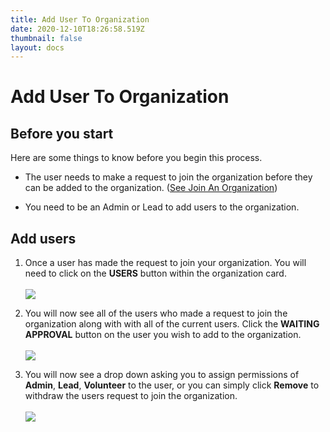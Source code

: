 ```yaml
---
title: Add User To Organization
date: 2020-12-10T18:26:58.519Z
thumbnail: false
layout: docs
---
```

# Add User To Organization

## Before you start

Here are some things to know before you begin this process.

* The user needs to make a request to join the organization before they can be added to the organization. ([See Join An Organization][1])

* You need to be an Admin or Lead to add users to the organization.

[1]: /Organization/add-user-to-organization

## Add users

1. Once a user has made the request to join your organization. You will need to click on the **USERS** button within the organization card.
<br><br>
![](../../images/add-user-org-step1.jpg)

2. You will now see all of the users who made a request to join the organization along with with all of the current users. Click the **WAITING APPROVAL** button on the user you wish to add to the organization.
<br><br>
![](../../images/add-user-org-step2.jpg)

3. You will now see a drop down asking you to assign permissions of **Admin**, **Lead**, **Volunteer** to the user, or you can simply click **Remove** to withdraw the users request to join the organization.
<br><br>
![](../../images/add-user-org-step3.jpg)
